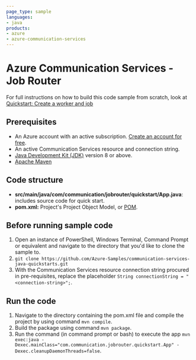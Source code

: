 ```yaml
---
page_type: sample
languages:
- java
products:
- azure
- azure-communication-services
---
```


# Azure Communication Services - Job Router

For full instructions on how to build this code sample from scratch, look at [Quickstart: Create a worker and job](https://learn.microsoft.com/azure/communication-services/quickstarts/jobrouter/quickstart)

## Prerequisites

- An Azure account with an active subscription. [Create an account for free](https://azure.microsoft.com/free/?WT.mc_id=A261C142F).
- An active Communication Services resource and connection string.
- [Java Development Kit (JDK)](/java/azure/jdk/?view=azure-java-stable&preserve-view=true) version 8 or above.
- [Apache Maven](https://maven.apache.org/download.cgi)

## Code structure

- **src/main/java/com/communication/jobrouter/quickstart/App.java**: includes source code for quick start.
- **pom.xml:** Project's Project Object Model, or [POM](https://maven.apache.org/guides/introduction/introduction-to-the-pom.html).

## Before running sample code

1. Open an instance of PowerShell, Windows Terminal, Command Prompt or equivalent and navigate to the directory that you'd like to clone the sample to.
1. `git clone https://github.com/Azure-Samples/communication-services-java-quickstarts.git`
1. With the Communication Services resource connection string procured in pre-requisites, replace the placeholder
   ```String connectionString = "<connection-string>";```.

## Run the code

1. Navigate to the directory containing the pom.xml file and compile the project by using command `mvn compile`.
2. Build the package using command `mvn package`.
3. Run the command (in command prompt or bash) to execute the app `mvn exec:java -Dexec.mainClass="com.communication.jobrouter.quickstart.App" -Dexec.cleanupDaemonThreads=false`.
